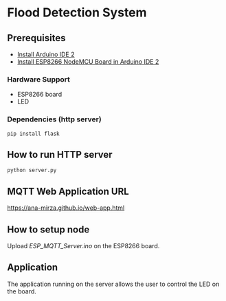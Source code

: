 # Flood Detection System

## Prerequisites
- [Install Arduino IDE 2](https://docs.arduino.cc/software/ide/#ide-v2)
- [Install ESP8266 NodeMCU Board in Arduino IDE 2](https://randomnerdtutorials.com/installing-esp8266-nodemcu-arduino-ide-2-0/)

### Hardware Support
- ESP8266 board
- LED

### Dependencies (http server)

```
pip install flask
```

## How to run HTTP server

```
python server.py
```

## MQTT Web Application URL
https://ana-mirza.github.io/web-app.html

## How to setup node
Upload *ESP_MQTT_Server.ino* on the ESP8266 board.

## Application
The application running on the server allows the user to control the LED on the board.
